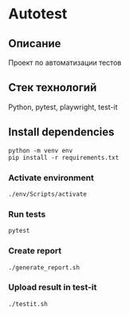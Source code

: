 # Autotest

## Описание

Проект по автоматизации тестов

## Стек технологий

Python, pytest, playwright, test-it

## Install dependencies
```
python -m venv env
pip install -r requirements.txt
```

### Activate environment
```
./env/Scripts/activate
```

### Run tests
```
pytest
```

### Create report
```
./generate_report.sh
```

### Upload result in test-it
```
./testit.sh
```
